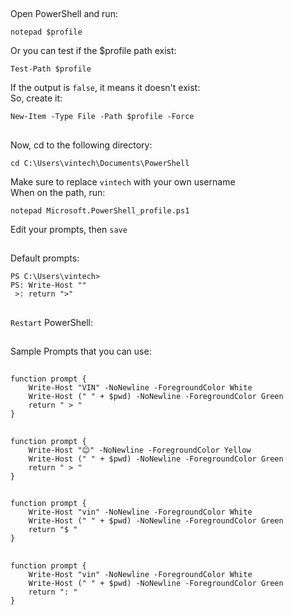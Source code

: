 ## 
Open PowerShell and run:
```
notepad $profile
```
Or you can test if the $profile path exist:
```
Test-Path $profile
```
If the output is `false`, it means it doesn't exist: <br>
So, create it: 
```
New-Item -Type File -Path $profile -Force
```
##
Now, cd to the following directory:
```
cd C:\Users\vintech\Documents\PowerShell
```
Make sure to replace `vintech` with your own username <br>
When on the path, run:
```
notepad Microsoft.PowerShell_profile.ps1
```
Edit your prompts, then `save` <br>
##
Default prompts:
```
PS C:\Users\vintech>
PS: Write-Host ""
 >: return ">"
```
##
`Restart` PowerShell: 

##
Sample Prompts that you can use: 
##
```
function prompt {
    Write-Host "VIN" -NoNewline -ForegroundColor White
    Write-Host (" " + $pwd) -NoNewline -ForegroundColor Green
    return " > "
}
```
##

```
function prompt {
    Write-Host "😊" -NoNewline -ForegroundColor Yellow
    Write-Host (" " + $pwd) -NoNewline -ForegroundColor Green
    return " > "
}
```
##

```
function prompt {
    Write-Host "vin" -NoNewline -ForegroundColor White
    Write-Host (" " + $pwd) -NoNewline -ForegroundColor Green
    return "$ " 
}
```
##

```
function prompt {
    Write-Host "vin" -NoNewline -ForegroundColor White
    Write-Host (" " + $pwd) -NoNewline -ForegroundColor Green
    return ": " 
}
```
##